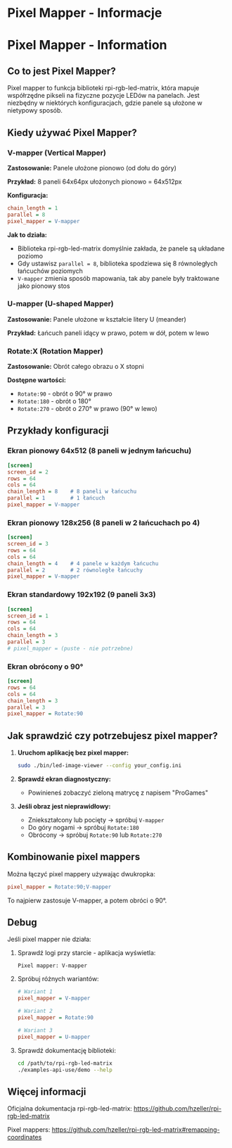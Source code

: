 # Pixel Mapper - Informacje
# Pixel Mapper - Information

## Co to jest Pixel Mapper?

Pixel mapper to funkcja biblioteki rpi-rgb-led-matrix, która mapuje współrzędne pikseli na fizyczne pozycje LEDów na panelach. Jest niezbędny w niektórych konfiguracjach, gdzie panele są ułożone w nietypowy sposób.

## Kiedy używać Pixel Mapper?

### V-mapper (Vertical Mapper)
**Zastosowanie:** Panele ułożone pionowo (od dołu do góry)

**Przykład:** 8 paneli 64x64px ułożonych pionowo = 64x512px

**Konfiguracja:**
```ini
chain_length = 1
parallel = 8
pixel_mapper = V-mapper
```

**Jak to działa:**
- Biblioteka rpi-rgb-led-matrix domyślnie zakłada, że panele są układane poziomo
- Gdy ustawisz `parallel = 8`, biblioteka spodziewa się 8 równoległych łańcuchów poziomych
- `V-mapper` zmienia sposób mapowania, tak aby panele były traktowane jako pionowy stos

### U-mapper (U-shaped Mapper)
**Zastosowanie:** Panele ułożone w kształcie litery U (meander)

**Przykład:** Łańcuch paneli idący w prawo, potem w dół, potem w lewo

### Rotate:X (Rotation Mapper)
**Zastosowanie:** Obrót całego obrazu o X stopni

**Dostępne wartości:**
- `Rotate:90` - obrót o 90° w prawo
- `Rotate:180` - obrót o 180°
- `Rotate:270` - obrót o 270° w prawo (90° w lewo)

## Przykłady konfiguracji

### Ekran pionowy 64x512 (8 paneli w jednym łańcuchu)
```ini
[screen]
screen_id = 2
rows = 64
cols = 64
chain_length = 8    # 8 paneli w łańcuchu
parallel = 1        # 1 łańcuch
pixel_mapper = V-mapper
```

### Ekran pionowy 128x256 (8 paneli w 2 łańcuchach po 4)
```ini
[screen]
screen_id = 3
rows = 64
cols = 64
chain_length = 4    # 4 panele w każdym łańcuchu
parallel = 2        # 2 równoległe łańcuchy
pixel_mapper = V-mapper
```

### Ekran standardowy 192x192 (9 paneli 3x3)
```ini
[screen]
screen_id = 1
rows = 64
cols = 64
chain_length = 3
parallel = 3
# pixel_mapper = (puste - nie potrzebne)
```

### Ekran obrócony o 90°
```ini
[screen]
rows = 64
cols = 64
chain_length = 3
parallel = 3
pixel_mapper = Rotate:90
```

## Jak sprawdzić czy potrzebujesz pixel mapper?

1. **Uruchom aplikację bez pixel mapper:**
   ```bash
   sudo ./bin/led-image-viewer --config your_config.ini
   ```

2. **Sprawdź ekran diagnostyczny:**
   - Powinieneś zobaczyć zieloną matrycę z napisem "ProGames"
   
3. **Jeśli obraz jest nieprawidłowy:**
   - Zniekształcony lub pocięty → spróbuj `V-mapper`
   - Do góry nogami → spróbuj `Rotate:180`
   - Obrócony → spróbuj `Rotate:90` lub `Rotate:270`

## Kombinowanie pixel mappers

Można łączyć pixel mappery używając dwukropka:

```ini
pixel_mapper = Rotate:90;V-mapper
```

To najpierw zastosuje V-mapper, a potem obróci o 90°.

## Debug

Jeśli pixel mapper nie działa:

1. Sprawdź logi przy starcie - aplikacja wyświetla:
   ```
   Pixel mapper: V-mapper
   ```

2. Spróbuj różnych wariantów:
   ```ini
   # Wariant 1
   pixel_mapper = V-mapper
   
   # Wariant 2
   pixel_mapper = Rotate:90
   
   # Wariant 3
   pixel_mapper = U-mapper
   ```

3. Sprawdź dokumentację biblioteki:
   ```bash
   cd /path/to/rpi-rgb-led-matrix
   ./examples-api-use/demo --help
   ```

## Więcej informacji

Oficjalna dokumentacja rpi-rgb-led-matrix:
https://github.com/hzeller/rpi-rgb-led-matrix

Pixel mappers:
https://github.com/hzeller/rpi-rgb-led-matrix#remapping-coordinates

